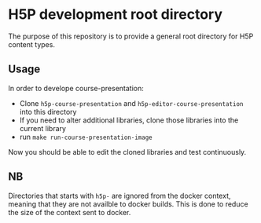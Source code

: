 # H5P development root directory

The purpose of this repository is to provide a general root directory for H5P content types.

## Usage

In order to develope course-presentation:

* Clone `h5p-course-presentation`  and `h5p-editor-course-presentation` into this directory
* If you need to alter additional libraries, clone those libraries into the current library
* run `make run-course-presentation-image`

Now you should be able to edit the cloned libraries and test continuously.

## NB

Directories that starts with `h5p-` are ignored from the docker context, meaning that they are not availble to docker builds. This is done to reduce the size of the context sent to docker.